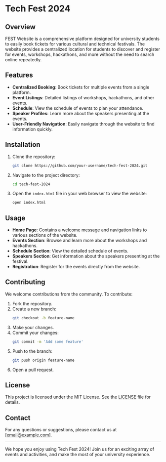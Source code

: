# Tech Fest 2024

## Overview

FEST Website is a comprehensive platform designed for university students to easily book tickets for various cultural and technical festivals. The website provides a centralized location for students to discover and register for events, workshops, hackathons, and more without the need to search online repeatedly.

## Features

- **Centralized Booking**: Book tickets for multiple events from a single platform.
- **Event Listings**: Detailed listings of workshops, hackathons, and other events.
- **Schedule**: View the schedule of events to plan your attendance.
- **Speaker Profiles**: Learn more about the speakers presenting at the events.
- **User-Friendly Navigation**: Easily navigate through the website to find information quickly.

## Installation

1. Clone the repository:
    ```bash
    git clone https://github.com/your-username/tech-fest-2024.git
    ```

2. Navigate to the project directory:
    ```bash
    cd tech-fest-2024
    ```

3. Open the `index.html` file in your web browser to view the website:
    ```bash
    open index.html
    ```


## Usage

- **Home Page**: Contains a welcome message and navigation links to various sections of the website.
- **Events Section**: Browse and learn more about the workshops and hackathons.
- **Schedule Section**: View the detailed schedule of events.
- **Speakers Section**: Get information about the speakers presenting at the festival.
- **Registration**: Register for the events directly from the website.

## Contributing

We welcome contributions from the community. To contribute:

1. Fork the repository.
2. Create a new branch:
    ```bash
    git checkout -b feature-name
    ```
3. Make your changes.
4. Commit your changes:
    ```bash
    git commit -m 'Add some feature'
    ```
5. Push to the branch:
    ```bash
    git push origin feature-name
    ```
6. Open a pull request.

## License

This project is licensed under the MIT License. See the [LICENSE](LICENSE) file for details.

## Contact

For any questions or suggestions, please contact us at [email@example.com].

---

We hope you enjoy using Tech Fest 2024! Join us for an exciting array of events and activities, and make the most of your university experience.
